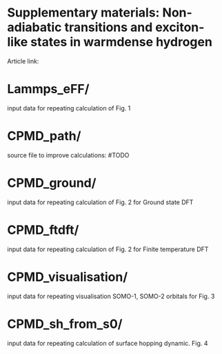 # Supplementary materials: Non-adiabatic transitions and exciton-like states in warmdense hydrogen

Article link: 

# Lammps_eFF/
  input data for repeating calculation of Fig. 1
 
# CPMD_path/
  source file to improve calculations:
  #TODO
  
# CPMD_ground/
  input data for repeating calculation of Fig. 2 for Ground state DFT
  
# CPMD_ftdft/
  input data for repeating calculation of Fig. 2 for Finite temperature DFT
  
# CPMD_visualisation/
  input data for repeating visualisation SOMO-1, SOMO-2 orbitals for Fig. 3
  
# CPMD_sh_from_s0/
  input data for repeating calculation of surface hopping dynamic. Fig. 4
